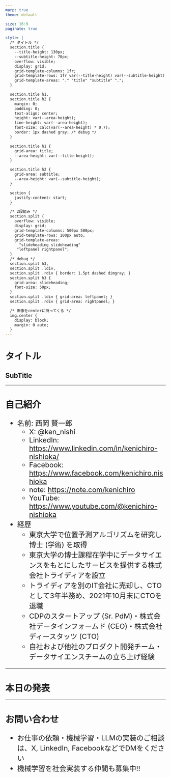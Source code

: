 ```yaml
---
marp: true
theme: default

size: 16:9
paginate: true

style: |
  /* タイトル */
  section.title {
    --title-height: 130px;
    --subtitle-height: 70px;
    overflow: visible;
    display: grid;
    grid-template-columns: 1fr;
    grid-template-rows: 1fr var(--title-height) var(--subtitle-height) 1fr;
    grid-template-areas: "." "title" "subtitle" ".";
  }

  section.title h1,
  section.title h2 {
    margin: 0;
    padding: 0;
    text-align: center;
    height: var(--area-height);
    line-height: var(--area-height);
    font-size: calc(var(--area-height) * 0.7);
    border: 1px dashed gray; /* debug */
  }

  section.title h1 {
    grid-area: title;
    --area-height: var(--title-height);
  }

  section.title h2 {
    grid-area: subtitle;
    --area-height: var(--subtitle-height);
  }

  section {
    justify-content: start;
  }

  /* 2段組み */
  section.split {
    overflow: visible;
    display: grid;
    grid-template-columns: 500px 500px;
    grid-template-rows: 100px auto;
    grid-template-areas: 
      "slideheading slideheading"
     "leftpanel rightpanel";
  }
  /* debug */
  section.split h3, 
  section.split .ldiv, 
  section.split .rdiv { border: 1.5pt dashed dimgray; }
  section.split h3 {
    grid-area: slideheading;
    font-size: 50px;
  }
  section.split .ldiv { grid-area: leftpanel; }
  section.split .rdiv { grid-area: rightpanel; }

  /* 画像をcenterに持ってくる */
  img.center {
    display: block;
    margin: 0 auto;
  }
---
```

<!-- _class: title -->
# タイトル
## SubTitle

---
<style scoped>
ul {
  font-size: 22px; /* このスライドのリストのみフォントサイズを小さく */
}
</style>
# 自己紹介
- 名前: 西岡 賢一郎
  - X: @ken_nishi
  - LinkedIn: https://www.linkedin.com/in/kenichiro-nishioka/
  - Facebook: https://www.facebook.com/kenichiro.nishioka
  - note: https://note.com/kenichiro
  - YouTube: https://www.youtube.com/@kenichiro-nishioka
- 経歴
  - 東京大学で位置予測アルゴリズムを研究し博士 (学術) を取得
  - 東京大学の博士課程在学中にデータサイエンスをもとにしたサービスを提供する株式会社トライディアを設立
  - トライディアを別のIT会社に売却し、CTOとして3年半務め、2021年10月末にCTOを退職
  - CDPのスタートアップ (Sr. PdM)・株式会社データインフォームド (CEO)・株式会社ディースタッツ (CTO)
  - 自社および他社のプロダクト開発チーム・データサイエンスチームの立ち上げ経験

---
# 本日の発表

---

# お問い合わせ
- お仕事の依頼・機械学習・LLMの実装のご相談は、X, LinkedIn, FacebookなどでDMをください
- 機械学習を社会実装する仲間も募集中!!
